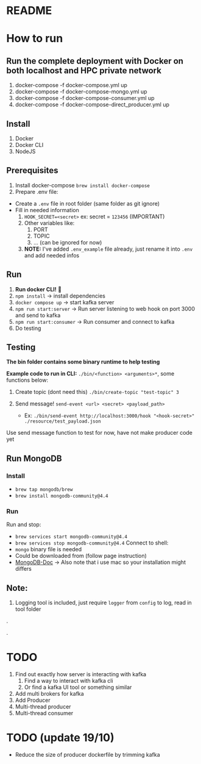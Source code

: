 # README

# How to run

## Run the complete deployment with Docker on both localhost and HPC private network 
1. docker-compose -f docker-compose.yml up
2. docker-compose -f docker-compose-mongo.yml up
3. docker-compose -f docker-compose-consumer.yml up
4. docker-compose -f docker-compose-direct_producer.yml up

## Install
1. Docker
2. Docker CLI
3. NodeJS

## Prerequisites
1. Install docker-compose `brew install docker-compose`
2. Prepare .env file:
  - Create a `.env` file in root folder (same folder as git ignore)
  - Fill in needed information
    1. `HOOK_SECRET=<secret>` ex: secret = `123456` (IMPORTANT)
    2. Other variables like:
       1. PORT
       2. TOPIC
       3. ... (can be ignored for now)
    3. **NOTE:** I've added `.env_example` file already, just rename it into `.env` and add needed infos

## Run
1. **Run docker CLI!** 🥇
2. `npm install` -> install dependencies
3. `docker compose up` -> start kafka server
4. `npm run start:server` -> Run server listening to web hook on port 3000 and send to kafka
5. `npm run start:consumer` -> Run consumer and connect to kafka
6. Do testing

## Testing
**The bin folder contains some binary runtime to help testing**

**Example code to run in CLI:** `./bin/<function> <arguments>*`, some functions below:
1. Create topic (dont need this) `./bin/create-topic "test-topic" 3`
2. Send message! `send-event <url> <secret> <payload_path>` 
     
     - Ex: `./bin/send-event http://localhost:3000/hook "<hook-secret>" ./resource/test_payload.json`

Use send message function to test for now, have not make producer code yet

## Run MongoDB
### Install
- `brew tap mongodb/brew`
- `brew install mongodb-community@4.4`
### Run
Run and stop:
- `brew services start mongodb-community@4.4`
- `brew services stop mongodb-community@4.4`
Connect to shell:
- `mongo` binary file is needed
- Could be downloaded from (follow page instruction)
- [MongoDB-Doc](https://docs.mongodb.com/v4.4/reference/program/mongo/#mongodb-binary-bin.mongo)
-> Also note that i use mac so your installation might differs
## Note:

1. Logging tool is included, just require `logger` from `config` to log, read in tool folder


.

.

# TODO
1. Find out exactly how server is interacting with kafka
   1. Find a way to interact with kafka cli
   2. Or find a kafka UI tool or something similar 
2. Add multi brokers for kafka 
3. Add Producer
4. Multi-thread producer
5. Multi-thread consumer

# TODO (update 19/10)
- Reduce the size of producer dockerfile by trimming kafka
